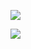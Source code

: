 ![](https://github-readme-stats.vercel.app/api?username=SeboTimes&show_icons=true&theme=transparent)

![](https://github-readme-stats.vercel.app/api/top-langs/?username=SeboTimes&theme=transparent)
